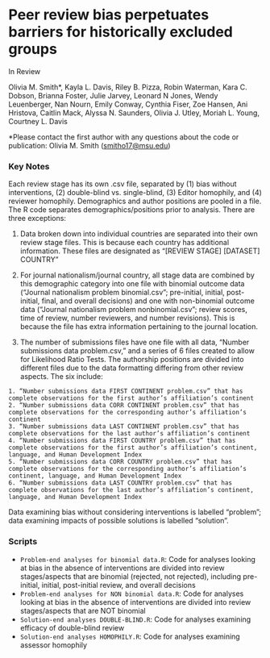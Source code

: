 
# Peer review bias perpetuates barriers for historically excluded groups
In Review 

Olivia M. Smith*, Kayla L. Davis, Riley B. Pizza, Robin Waterman, Kara C. Dobson, Brianna Foster, Julie Jarvey, Leonard N Jones, Wendy Leuenberger, Nan Nourn, Emily Conway, Cynthia Fiser, Zoe Hansen, Ani Hristova, Caitlin Mack, Alyssa N. Saunders, Olivia J. Utley, Moriah L. Young, Courtney L. Davis 

*Please contact the first author with any questions about the code or publication: Olivia M. Smith (smitho17@msu.edu)



### Key Notes
Each review stage has its own .csv file, separated by (1) bias without interventions, (2) double-blind vs. single-blind, (3) Editor homophily, and (4) reviewer homophily. Demographics and author positions are pooled in a file. The R code separates demographics/positions prior to analysis. There are three exceptions:
  1. Data broken down into individual countries are separated into their own review stage files. This is because each country has additional information. These files are designated as “[REVIEW STAGE] [DATASET] COUNTRY” 

  2. For journal nationalism/journal country, all stage data are combined by this demographic category into one file with binomial outcome data (“Journal nationalism problem binomial.csv”; pre-initial, initial, post-initial, final, and overall decisions) and one with non-binomial outcome data (“Journal nationalism problem nonbinomial.csv”; review scores, time of review, number reviewers, and number revisions). This is because the file has extra information pertaining to the journal location.

  3. The number of submissions files have one file with all data, “Number submissions data problem.csv,” and a series of 6 files created to allow for Likelihood Ratio Tests. The authorship positions are divided into different files due to the data formatting differing from other review aspects. The six include:

    1. “Number submissions data FIRST CONTINENT problem.csv” that has complete observations for the first author’s affiliation’s continent
    2. “Number submissions data CORR CONTINENT problem.csv” that has complete observations for the corresponding author’s affiliation’s continent
    3. “Number submissions data LAST CONTINENT problem.csv” that has complete observations for the last author’s affiliation’s continent
    4. “Number submissions data FIRST COUNTRY problem.csv” that has complete observations for the first author’s affiliation’s continent, language, and Human Development Index
    5. “Number submissions data CORR COUNTRY problem.csv” that has complete observations for the corresponding author’s affiliation’s continent, language, and Human Development Index
    6. “Number submissions data LAST COUNTRY problem.csv” that has complete observations for the last author’s affiliation’s continent, language, and Human Development Index


Data examining bias without considering interventions is labelled “problem”; data examining impacts of possible solutions is labelled “solution”. 


### Scripts
- `Problem-end analyses for binomial data.R`: Code for analyses looking at bias in the absence of interventions are divided into review stages/aspects that are binomial (rejected, not rejected), including pre-initial, initial, post-initial review, and overall decisions
- `Problem-end analyses for NON binomial data.R`: Code for analyses looking at bias in the absence of interventions are divided into review stages/aspects that are NOT binomial
- `Solution-end analyses DOUBLE-BLIND.R`: Code for analyses examining efficacy of double-blind review
- `Solution-end analyses HOMOPHILY.R`: Code for analyses examining assessor homophily
